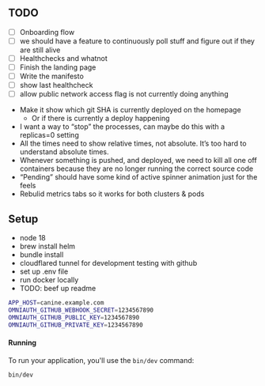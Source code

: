 ## TODO

- [ ] Onboarding flow
- [ ] we should have a feature to continuously poll stuff and figure out if they are still alive
- [ ] Healthchecks and whatnot
- [ ] Finish the landing page
- [ ] Write the manifesto
- [ ] show last healthcheck
- [ ] allow public network access flag is not currently doing anything
* Make it show which git SHA is currently deployed on the homepage
    * Or if there is currently a deploy happening
* I want a way to “stop” the processes, can maybe do this with a replicas=0 setting
* All the times need to show relative times, not absolute. It’s too hard to understand absolute times.
* Whenever something is pushed, and deployed, we need to kill all one off containers because they are no longer running the correct source code
* “Pending” should have some kind of active spinner animation just for the feels
* Rebulid metrics tabs so it works for both clusters & pods

## Setup

- node 18
- brew install helm
- bundle install
- cloudflared tunnel for development testing with github
- set up .env file
- run docker locally
- TODO: beef up readme

```bash
APP_HOST=canine.example.com
OMNIAUTH_GITHUB_WEBHOOK_SECRET=1234567890
OMNIAUTH_GITHUB_PUBLIC_KEY=1234567890
OMNIAUTH_GITHUB_PRIVATE_KEY=1234567890
```

#### Running

To run your application, you'll use the `bin/dev` command:

```bash
bin/dev
```
